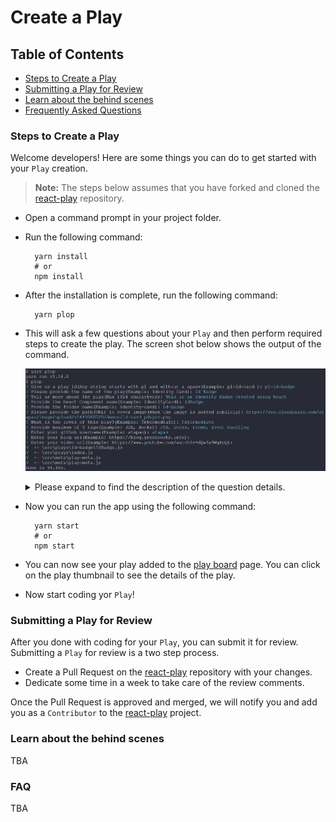 # Create a Play

## Table of Contents
- [Steps to Create a Play](#steps-to-create-a-play)
- [Submitting a Play for Review](#submitting-a-play-for-review)
- [Learn about the behind scenes](#learn-about-the-behind-scenes)
- [Frequently Asked Questions](#faq)

### Steps to Create a Play
Welcome developers! Here are some things you can do to get started with your `Play` creation.

> **Note:** The steps below assumes that you have forked and cloned the [react-play](https://github.com/atapas/react-play) repository.

- Open a command prompt in your project folder.
- Run the following command:
  ```shell
    yarn install
    # or
    npm install
  ```
- After the installation is complete, run the following command:
  ```shell
    yarn plop
  ```
- This will ask a few questions about your `Play` and then perform required steps to create the play. The screen shot below shows the output of the command.
  <p align="center">
    <img src="./screens/plop-create.png" alt="plop create" />
  </p>
  
  <details>
    <summary>
      Please expand  to find the description of the question details.
    </summary>
    <p>
      <table>
        <thead>
          <tr>
            <th>Question</th>
            <th>Mandatory</th>
            <th>Description</th>
          </tr>
        </thead>
        <tbody>
          <tr>
            <td>Give us a play id</td>
            <td>Yes</td>
            <td>A play id is an unique id for your play. Please provide any string starts with <strong>pl</strong> and without a space(Example: pl-id-card)</td>
          </tr>
          <tr>
            <td>Please provide the name of the play</td>
            <td>Yes</td>
            <td>Please provide a meaningful name of the play(Example: Identity Card). This name will be visible to the users. </td>
          </tr>
          <tr>
            <td>Tell us more about the play</td>
            <td>No</td>
            <td>It is a description of the play for users to understand it better. The maximum number of allowed characters is 1024.</td>
          </tr>
          <tr>
            <td>Provide the React Component name</td>
            <td>Yes</td>
            <td>Please provide the React component name for the play. This component will be created automatically. Please follow the convention of the React component name, example: IdentityCard</td>
          </tr>
          <tr>
            <td>Provide the folder name</td>
            <td>Yes</td>
            <td>A folder name is required to create a separate folder for a play. It also helps in creating the deep linking path to access the play in the UI. Please provide a folder name, example: identity-card</td>
          </tr>
          <tr>
            <td>Please provide the path(URL) to cover image</td>
            <td>No</td>
            <td>A cover image is used to show your play with a thumbnail in the play list page. Please provide a link a cover image that is publicly accessible using a URL, example:  https://res.cloudinary.com/atapas/image/upload/v1649060528/demos/id-card_pdvyvz.png.      Alternatively, you can have a cover.png file in the root of your play folder.
            If you don't have a cover image, the app will use the default cover image.</td>
          </tr>
          <tr>
            <td>What is the level of this play?</td>
            <td>Yes</td>
            <td>You will be asked to select one of the three levels, Beginner, Intermediate, or Advanced. Please select a level for the play. A level indicates the possible complexity of developing the play using React.</td>
          </tr>
          <tr>
            <td>Provide maximum of 5 tags</td>
            <td>No</td>
            <td>Please provide comma-separated list of tags. You can provide max 5 tags. Example: JSX, Hooks</td>
          </tr>
          <tr>
            <td>Enter your github username</td>
            <td>Yes</td>
            <td>Provide your GitHub user name to mark you as the creator of the play.</td>
          </tr>
          <tr>
            <td>Enter your blog url</td>
            <td>No</td>
            <td>If you have written an article about this play, please provide the link to your blog article page.</td>
          </tr>
          <tr>
            <td>Enter your video url</td>
            <td>No</td>
            <td>If you have created a video tutorial about this play, please provide the link to your YouTube video.</td>
          </tr>
        </tbody>
      </table>
    </p>
  </summary>
</details>

- Now you can run the app using the following command:
  ```shell
    yarn start
    # or
    npm start
  ```
- You can now see your play added to the [play board](http://localhost:3000/plays) page. You can click on the play thumbnail to see the details of the play.

- Now start coding yor `Play`!
### Submitting a Play for Review
After you done with coding for your `Play`, you can submit it for review. Submitting a `Play` for review is a two step process.

- Create a Pull Request on the [react-play](https://github.com/atapas/react-play) repository with your changes.
- Dedicate some time in a week to take care of the review comments.

Once the Pull Request is approved and merged, we will notify you and add you as a `Contributor` to the [react-play](https://github.com/atapas/react-play) project.
### Learn about the behind scenes
TBA

### FAQ
TBA


